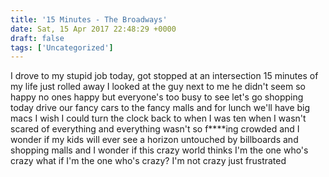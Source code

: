 ```yaml
---
title: '15 Minutes - The Broadways'
date: Sat, 15 Apr 2017 22:48:29 +0000
draft: false
tags: ['Uncategorized']
---
```


I drove to my stupid job today, got stopped at an intersection 15 minutes of my life just rolled away I looked at the guy next to me he didn't seem so happy no ones happy but everyone's too busy to see let's go shopping today drive our fancy cars to the fancy malls and for lunch we'll have big macs I wish I could turn the clock back to when I was ten when I wasn't scared of everything and everything wasn't so f\*\*\*\*ing crowded and I wonder if my kids will ever see a horizon untouched by billboards and shopping malls and I wonder if this crazy world thinks I'm the one who's crazy what if I'm the one who's crazy? I'm not crazy just frustrated